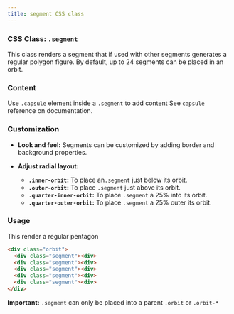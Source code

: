 ```yaml
---
title: segment CSS class
---
```

### CSS Class: `.segment`

This class renders a segment that if used with other segments generates a regular polygon figure.  By default, up to 24 segments can be placed in an orbit. 

### Content

Use `.capsule` element inside a `.segment` to add content See `capsule` reference on documentation.

### Customization

- **Look and feel:** Segments can be customized by adding border and background properties. 

- **Adjust radial layout:**
  - **`.inner-orbit`:** To place an`.segment` just below its orbit.
  - **`.outer-orbit`:** To place `.segment` just above its orbit.
  - **`.quarter-inner-orbit`:** To place `.segment` a 25% into its orbit.
  - **`.quarter-outer-orbit`:** To place `.segment` a 25% outer its orbit.

### Usage 

This render a regular pentagon
```html
<div class="orbit">
  <div class="segment"><div>
  <div class="segment"><div>
  <div class="segment"><div>
  <div class="segment"><div>
  <div class="segment"><div>
</div>
```

**Important:** `.segment` can only be placed into a parent `.orbit` or `.orbit-*`
